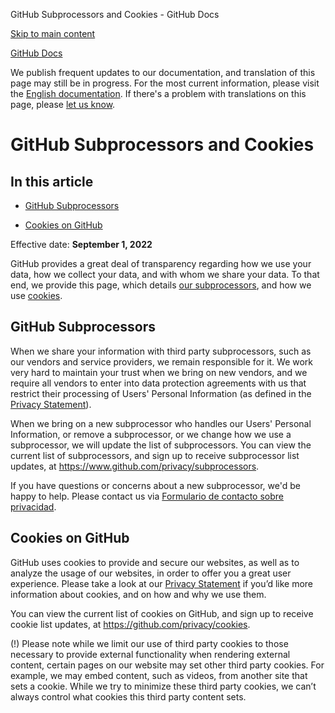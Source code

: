 GitHub Subprocessors and Cookies - GitHub Docs

[Skip to main content](#main-content)

[](/es)[GitHub Docs](/es)

We publish frequent updates to our documentation, and translation of this page may still be in progress. For the most current information, please visit the [English documentation](/en). If there's a problem with translations on this page, please [let us know](https://github.com/contact?form[subject]=translation%20issue%20on%20docs.github.com&form[comments]=).

GitHub Subprocessors and Cookies
==========

In this article
----------

* [GitHub Subprocessors](#github-subprocessors)

* [Cookies on GitHub](#cookies-on-github)

Effective date: **September 1, 2022**

GitHub provides a great deal of transparency regarding how we use your data, how we collect your data, and with whom we share your data. To that end, we provide this page, which details [our subprocessors](#github-subprocessors), and how we use [cookies](#cookies-on-github).

[](#github-subprocessors)GitHub Subprocessors
----------

When we share your information with third party subprocessors, such as our vendors and service providers, we remain responsible for it. We work very hard to maintain your trust when we bring on new vendors, and we require all vendors to enter into data protection agreements with us that restrict their processing of Users' Personal Information (as defined in the [Privacy Statement](/es/articles/github-privacy-statement)).

When we bring on a new subprocessor who handles our Users' Personal Information, or remove a subprocessor, or we change how we use a subprocessor, we will update the list of subprocessors. You can view the current list of subprocessors, and sign up to receive subprocessor list updates, at <https://www.github.com/privacy/subprocessors>.

If you have questions or concerns about a new subprocessor, we'd be happy to help. Please contact us via [Formulario de contacto sobre privacidad](https://github.com/contact/privacy).

[](#cookies-on-github)Cookies on GitHub
----------

GitHub uses cookies to provide and secure our websites, as well as to analyze the usage of our websites, in order to offer you a great user experience. Please take a look at our [Privacy Statement](/es/github/site-policy/github-privacy-statement#our-use-of-cookies-and-tracking) if you’d like more information about cookies, and on how and why we use them.

You can view the current list of cookies on GitHub, and sign up to receive cookie list updates, at <https://github.com/privacy/cookies>.

(!) Please note while we limit our use of third party cookies to those necessary to provide external functionality when rendering external content, certain pages on our website may set other third party cookies. For example, we may embed content, such as videos, from another site that sets a cookie. While we try to minimize these third party cookies, we can’t always control what cookies this third party content sets.
